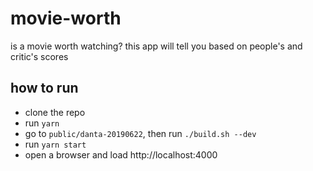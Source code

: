 # movie-worth
is a movie worth watching? this app will tell you based on people's and critic's scores

## how to run

- clone the repo
- run `yarn`
- go to `public/danta-20190622`, then run `./build.sh --dev`
- run `yarn start`
- open a browser and load http://localhost:4000
